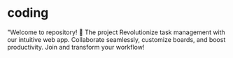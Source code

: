 # coding
"Welcome to repository! 🚀 The project Revolutionize task management with our intuitive web app. Collaborate seamlessly, customize boards, and boost productivity. Join and transform your workflow!
